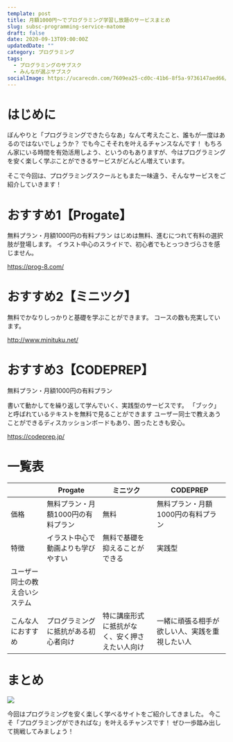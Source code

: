 ```yaml
---
template: post
title: 月額1000円～でプログラミング学習し放題のサービスまとめ
slug: subsc-programming-service-matome
draft: false
date: 2020-09-13T09:00:00Z
updatedDate: ""
category: プログラミング
tags:
  - プログラミングのサブスク
  - みんなが選ぶサブスク
socialImage: https://ucarecdn.com/7609ea25-cd0c-41b6-8f5a-9736147aed66/
---
```


# はじめに

ぼんやりと「プログラミングできたらなあ」なんて考えたこと、誰もが一度はあるのではないでしょうか？
でも今こそそれを叶えるチャンスなんです！
もちろん家にいる時間を有効活用しよう、というのもありますが、今はプログラミングを安く楽しく学ぶことができるサービスがどんどん増えています。

そこで今回は、プログラミングスクールともまた一味違う、そんなサービスをご紹介していきます！

# おすすめ1【Progate】

無料プラン・月額1000円の有料プラン
はじめは無料、進むにつれて有料の選択肢が登場します。
イラスト中心のスライドで、初心者でもとっつきづらさを感じません。

https://prog-8.com/


# おすすめ2【ミニツク】
無料でかなりしっかりと基礎を学ぶことができます。
コースの数も充実しています。

http://www.minituku.net/

# おすすめ3【CODEPREP】
無料プラン・月額1000円の有料プラン

書いて動かしてを繰り返して学んでいく、実践型のサービスです。
「ブック」と呼ばれているテキストを無料で見ることができます
ユーザー同士で教えあうことができるディスカッションボードもあり、困ったときも安心。

https://codeprep.jp/


# 一覧表

|  | Progate | ミニツク | CODEPREP |
| --- | --- | --- | --- |
| 価格 | 無料プラン・月額1000円の有料プラン | 無料 |無料プラン・月額1000円の有料プラン |
| 特徴| イラスト中心で動画よりも学びやすい | 無料で基礎を抑えることができる | 実践型
ユーザー同士の教え合いシステム |
| こんな人におすすめ| プログラミングに抵抗がある初心者向け | 特に講座形式に抵抗がなく、安く押さえたい人向け | 一緒に頑張る相手が欲しい人、実践を重視したい人 |


# まとめ
![](https://ucarecdn.com/8e4cb33c-343c-437b-aa70-c0bdc920c9b8/)

今回はプログラミングを安く楽しく学べるサイトをご紹介してきました。
今こそ「プログラミングができればな」を叶えるチャンスです！
ぜひ一歩踏み出して挑戦してみましょう！